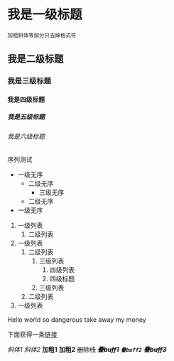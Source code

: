 # 我是一级标题

    加粗斜体等部分只去掉格式符

## 我是二级标题

### 我是三级标题

#### 我是四级标题

##### 我是五级标题

###### 我是六级标题

序列测试

- 一级无序
    - 二级无序
        - 三级无序
    - 二级无序
- 一级无序

1. 一级列表
    1. 二级列表
2. 一级列表
    1. 二级列表
        1. 三级列表
            1. 四级列表
            2. 四级标题
        2. 三级列表
    2. 二级列表
3. 一级列表

Hello world so dangerous take away my money

下面获得一条[链接](home.ustc.edu.cn)

*斜体1*  _斜体2_  **加粗1**  __加粗2__  ~~删除线~~  ~~__*叠buff1*__~~  ***`叠buff2`***  ~~*__叠buff3__*~~